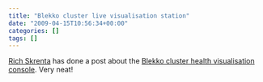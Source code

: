```yaml
---
title: "Blekko cluster live visualisation station"
date: "2009-04-15T10:56:34+00:00"
categories: []
tags: []
---
```


<a href="http://www.skrenta.com/">Rich Skrenta</a> has done a post about the <a href="http://www.skrenta.com/2009/04/blekkos_ambient_cluster_health.html">Blekko cluster health visualisation console</a>. Very neat!
